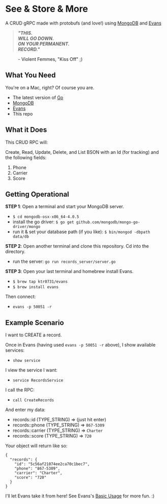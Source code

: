 # See & Store & More 

A CRUD gRPC made with protobufs (and love!) using [MongoDB](https://www.mongodb.com/download-center/community) and [Evans](https://github.com/ktr0731/evans)


> <dl>
> <dt><b><i>"THIS.</i></b></i></b></dt>
> <dt><b><i>WILL GO DOWN.</i></b></i></b></dt>
> <dt><b><i>ON YOUR PERMANENT.</i></b></i></b></dt>
> <dt><b><i>RECORD."</i></b></dt>   
<dd>- Violent Femmes, "Kiss Off" ;)</dd> 


## What You Need

You're on a Mac, right? Of course you are. 

- The latest version of [Go](https://golang.org/doc/install#install)
- [MongoDB](https://www.mongodb.com/download-center/community)
- [Evans](https://github.com/ktr0731/evans) 
- This repo

## What it Does

This CRUD RPC will:

Create, Read, Update, Delete, and List BSON with an Id (for tracking) and the following fields:
1. Phone
2. Carrier
3. Score

## Getting Operational

**STEP 1**: Open a terminal and start your MongoDB server. 
- `$ cd mongodb-osx-x86_64-4.0.5`
- install the go driver: 
`$ go get github.com/mongodb/mongo-go-driver/mongo`
- run it & set your database path (if you like): 
`$ bin/mongod -dbpath data/db`

**STEP 2**: Open another terminal and clone this repository. Cd into the directory. 
- run the server: `go run records_server/server.go`

**STEP 3**: Open your last terminal and homebrew install Evans.
- `$ brew tap ktr0731/evans`
- `$ brew install evans`

Then connect:
- `evans -p 50051 -r`


## Example Scenario
I want to CREATE a record.

Once in Evans (having used `evans -p 50051 -r` above), I show available services:
- `show service`

I view the service I want:
-  `service RecordsService`

I call the RPC:
- `call CreateRecords`

And enter my data:
- records::id (TYPE_STRING) => (just hit enter)
- records::phone (TYPE_STRING) => `867-5309`
- records::carrier (TYPE_STRING) => `Charter`
- records::score (TYPE_STRING) => `720`

Your object will return like so:
```
{
  "records": {
    "id": "5c56af21074ee2ca70c1bec7",
    "phone": "867-5309",
    "carrier": "Charter",
    "score": "720"
  }
}
```


I'll let Evans take it from here! See Evans's [Basic Usage](https://github.com/ktr0731/evans#basic-usage) for more fun. :)
